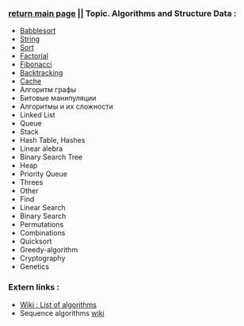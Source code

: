 ### [return main page](../README.md) || Topic. Algorithms and Structure Data :
* [Babblesort](../md/BABBLESORT.md)
* [String](../md/STRING.md) 
* [Sort](../md/SORTING.md)
* [Factorial](../md/FACTORIAL.md)
* [Fibonacci](../md/FIBONACI.md) 
* [Backtracking](../md/BACKTRACK.md)
* [Cache](../md/CACHE.md)
* Алгоритм графы
* Битовые манипуляции
* Алгоритмы и их сложности
* Linked List
* Queue
* Stack
* Hash Table, Hashes
* Linear alebra 
* Binary Search Tree
* Heap
* Priority Queue
* Threes
* Other
* Find
* Linear Search
* Binary Search
* Permutations
* Combinations
* Quicksort
* Greedy-algorithm
* Cryptography
* Genetics

### Extern links :
* [Wiki : List of algorithms](https://en.wikipedia.org/wiki/List_of_algorithms)
* Sequence algorithms [wiki](https://en.wikipedia.org/wiki/Sequence)
